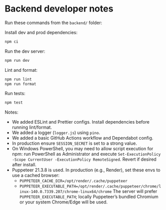# Backend developer notes

Run these commands from the `backend/` folder:

Install dev and prod dependencies:

```powershell
npm ci
```

Run the dev server:

```powershell
npm run dev
```

Lint and format:

```powershell
npm run lint
npm run format
```

Run tests:

```powershell
npm test
```

Notes:
- We added ESLint and Prettier configs. Install dependencies before running lint/format.
- We added a logger (`logger.js`) using `pino`.
- We added a basic GitHub Actions workflow and Dependabot config.
- In production ensure `SESSION_SECRET` is set to a strong value.
 - On Windows PowerShell, you may need to allow script execution for npm: run PowerShell as Administrator and execute `Set-ExecutionPolicy -Scope CurrentUser -ExecutionPolicy RemoteSigned`. Revert if desired after install.
 - Puppeteer 21.3.8 is used. In production (e.g., Render), set these envs to use a cached browser:
	 - `PUPPETEER_CACHE_DIR=/opt/render/.cache/puppeteer`
	 - `PUPPETEER_EXECUTABLE_PATH=/opt/render/.cache/puppeteer/chrome/linux-140.0.7339.207/chrome-linux64/chrome`
	 The server will prefer `PUPPETEER_EXECUTABLE_PATH`; locally Puppeteer’s bundled Chromium or your system Chrome/Edge will be used.
